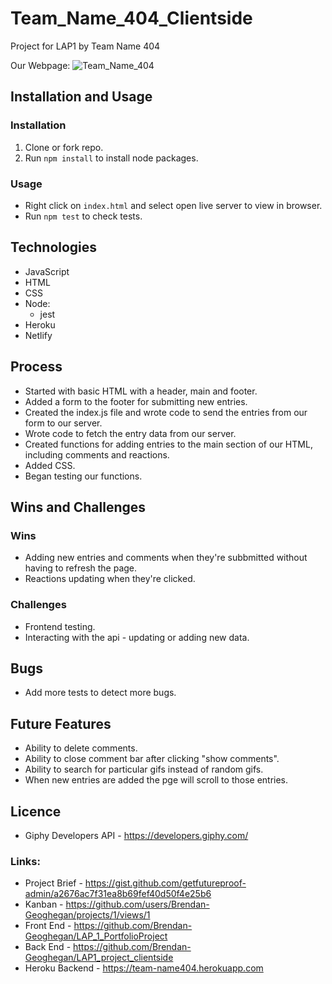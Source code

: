 # Team_Name_404_Clientside
Project for LAP1 by Team Name 404

Our Webpage:
![Team_Name_404](./images/webpageGif.gif "Team Name 404")
## Installation and Usage
### Installation
1. Clone or fork repo.
2. Run `npm install` to install node packages.
### Usage
- Right click on `index.html` and select open live server to view in browser.
- Run `npm test` to check tests.
## Technologies
- JavaScript
- HTML
- CSS
- Node:
    - jest
- Heroku
- Netlify
## Process
- Started with basic HTML with a header, main and footer.
- Added a form to the footer for submitting new entries.
- Created the index.js file and wrote code to send the entries from our form to our server.
- Wrote code to fetch the entry data from our server.
- Created functions for adding entries to the main section of our HTML, including comments and reactions.
- Added CSS.
-  Began testing our functions.
## Wins and Challenges
### Wins
- Adding new entries and comments when they're subbmitted without having to refresh the page.
- Reactions updating when they're clicked.
### Challenges
- Frontend testing.
- Interacting with the api - updating or adding new data.
## Bugs
- Add more tests to detect more bugs.
## Future Features
- Ability to delete comments.
- Ability to close comment bar after clicking "show comments".
- Ability to search for particular gifs instead of random gifs.
- When new entries are added the pge will scroll to those entries. 
## Licence
- Giphy Developers API - https://developers.giphy.com/


### Links:
* Project Brief - https://gist.github.com/getfutureproof-admin/a2676ac7f31ea8b69fef40d50f4e25b6
* Kanban - https://github.com/users/Brendan-Geoghegan/projects/1/views/1
* Front End - https://github.com/Brendan-Geoghegan/LAP_1_PortfolioProject
* Back End - https://github.com/Brendan-Geoghegan/LAP1_project_clientside
* Heroku Backend - https://team-name404.herokuapp.com
